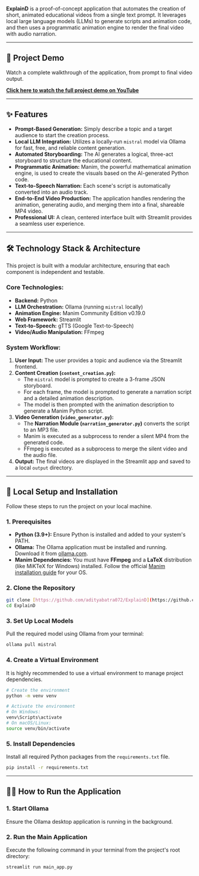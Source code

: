 **ExplainD** is a proof-of-concept application that automates the creation of short, animated educational videos from a single text prompt. It leverages local large language models (LLMs) to generate scripts and animation code, and then uses a programmatic animation engine to render the final video with audio narration.

---

## 🎥 Project Demo

Watch a complete walkthrough of the application, from prompt to final video output.

**[Click here to watch the full project demo on YouTube](https://youtu.be/x-SFlt3WJ-o)**

---

## ✨ Features

* **Prompt-Based Generation:** Simply describe a topic and a target audience to start the creation process.
* **Local LLM Integration:** Utilizes a locally-run `mistral` model via Ollama for fast, free, and reliable content generation.
* **Automated Storyboarding:** The AI generates a logical, three-act storyboard to structure the educational content.
* **Programmatic Animation:** Manim, the powerful mathematical animation engine, is used to create the visuals based on the AI-generated Python code.
* **Text-to-Speech Narration:** Each scene's script is automatically converted into an audio track.
* **End-to-End Video Production:** The application handles rendering the animation, generating audio, and merging them into a final, shareable MP4 video.
* **Professional UI:** A clean, centered interface built with Streamlit provides a seamless user experience.

---

## 🛠️ Technology Stack & Architecture

This project is built with a modular architecture, ensuring that each component is independent and testable.

### **Core Technologies:**

* **Backend:** Python
* **LLM Orchestration:** Ollama (running `mistral` locally)
* **Animation Engine:** Manim Community Edition v0.19.0
* **Web Framework:** Streamlit
* **Text-to-Speech:** gTTS (Google Text-to-Speech)
* **Video/Audio Manipulation:** FFmpeg

### **System Workflow:**

1.  **User Input:** The user provides a topic and audience via the Streamlit frontend.
2.  **Content Creation (`content_creation.py`):**
    * The `mistral` model is prompted to create a 3-frame JSON storyboard.
    * For each frame, the model is prompted to generate a narration script and a detailed animation description.
    * The model is then prompted with the animation description to generate a Manim Python script.
3.  **Video Generation (`video_generator.py`):**
    * The **Narration Module (`narration_generator.py`)** converts the script to an MP3 file.
    * Manim is executed as a subprocess to render a silent MP4 from the generated code.
    * FFmpeg is executed as a subprocess to merge the silent video and the audio file.
4.  **Output:** The final videos are displayed in the Streamlit app and saved to a local `output` directory.

---

## 🚀 Local Setup and Installation

Follow these steps to run the project on your local machine.

### **1. Prerequisites**

* **Python (3.9+):** Ensure Python is installed and added to your system's PATH.
* **Ollama:** The Ollama application must be installed and running. Download it from [ollama.com](https://ollama.com/).
* **Manim Dependencies:** You must have **FFmpeg** and a **LaTeX** distribution (like MiKTeX for Windows) installed. Follow the official [Manim installation guide](https://docs.manim.community/en/stable/installation.html) for your OS.

### **2. Clone the Repository**

```bash
git clone [https://github.com/adityabatra072/ExplainD](https://github.com/adityabatra072/ExplainD)
cd ExplainD
```

### **3. Set Up Local Models**

Pull the required model using Ollama from your terminal:

```bash
ollama pull mistral
```

### **4. Create a Virtual Environment**

It is highly recommended to use a virtual environment to manage project dependencies.

```bash
# Create the environment
python -m venv venv

# Activate the environment
# On Windows:
venv\Scripts\activate
# On macOS/Linux:
source venv/bin/activate
```

### **5. Install Dependencies**

Install all required Python packages from the `requirements.txt` file.

```bash
pip install -r requirements.txt
```

---

## 🏃‍♂️ How to Run the Application

### **1. Start Ollama**

Ensure the Ollama desktop application is running in the background.

### **2. Run the Main Application**

Execute the following command in your terminal from the project's root directory:

```bash
streamlit run main_app.py
```


